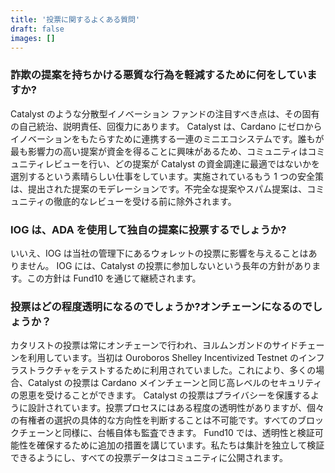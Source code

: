 ```yaml
---
title: '投票に関するよくある質問'
draft: false
images: []
---
```


### 詐欺の提案を持ちかける悪質な行為を軽減するために何をしていますか?

Catalyst のような分散型イノベーション ファンドの注目すべき点は、その固有の自己統治、説明責任、回復力にあります。 Catalyst は、Cardano にゼロからイノベーションをもたらすために連携する一連のミニエコシステムです。誰もが最も影響力の高い提案が資金を得ることに興味があるため、コミュニティはコミュニティレビューを行い、どの提案が Catalyst の資金調達に最適ではないかを選別するという素晴らしい仕事をしています。実施されているもう 1 つの安全策は、提出された提案のモデレーションです。不完全な提案やスパム提案は、コミュニティの徹底的なレビューを受ける前に除外されます。

### IOG は、ADA を使用して独自の提案に投票するでしょうか?

いいえ、IOG は当社の管理下にあるウォレットの投票に影響を与えることはありません。 IOG には、Catalyst の投票に参加しないという長年の方針があります。この方針は Fund10 を通じて継続されます。

### 投票はどの程度透明になるのでしょうか?オンチェーンになるのでしょうか？

カタリストの投票は常にオンチェーンで行われ、ヨルムンガンドのサイドチェーンを利用しています。当初は Ouroboros Shelley Incentivized Testnet のインフラストラクチャをテストするために利用されていました。これにより、多くの場合、Catalyst の投票は Cardano メインチ​​ェーンと同じ高レベルのセキュリティの恩恵を受けることができます。 Catalyst の投票はプライバシーを保護するように設計されています。投票プロセスにはある程度の透明性がありますが、個々の有権者の選択の具体的な方向性を判断することは不可能です。すべてのブロックチェーンと同様に、台帳自体も監査できます。 Fund10 では、透明性と検証可能性を確保するために追加の措置を講じています。私たちは集計を独立して検証できるようにし、すべての投票データはコミュニティに公開されます。
